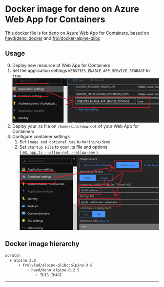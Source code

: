# Docker image for deno on Azure Web App for Containers
This docker file is  for [deno](https://github.com/denoland/deno/) on Azure Web App for Containers, based on [hayd/deno_docker](https://github.com/hayd/deno_docker) and [frol/docker-alpine-glibc
](https://github.com/frol/docker-alpine-glibc)

## Usage

0. Deploy new resource of Web App for Containers
1. Set the application settings `WEBSITES_ENABLE_APP_SERVICE_STORAGE` to `true`
![./application_settings.png](./application_settings.png)
2. Deploy your .ts file on `/home/site/wwwroot` of your Web App for Containers.
3. Configure container settings <br>
    1. Set `Image and optional tag` to `horihiro/deno`
    1. Set `Startup File` to your .ts file and options<br>
       ( ex. `app.ts --allow-net --allow-env` )
  ![./container_settings.png](./container_settings.png)


## Docker image hierarchy
```
scratch
  + alpine:3.8
      + frolvlad/alpine-glibc:alpine-3.8
          + hayd/deno:alpine-0.2.5
              + THIS_IMAGE
```

----

